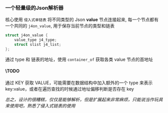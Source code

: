 ### 一个轻量级的Json解析器

核心使用 `侵入式单链表` 将不同类型的 Json **value** 节点连接起来, 每一个节点都有一个共同的 `j4on_value`, 用于保存当前节点的类型和链表

``` c
struct j4on_value {
    value_type j4_type;
    struct slist j4_list;
};
```
通过 type 和 链表的地址，使用 `container_of` 获取各类 value 节点的首地址

#### \TODO
通过 KEY 获取 VALUE，可能需要在数据结构中加入额外的一个 type 来表示 key:value，或者在遍历查找的时候通过地址偏移判断是否存在 key


*总之，设计的很糟糕，仅仅是能够解析，但是扩展起来非常麻烦，只能说当作玩具来使用吧，熟悉了侵入式链表的使用*

